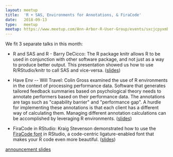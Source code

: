 ```yaml
---
layout: meetup
title:  'R + SAS, Environments for Annotations, & FiraCode'
date:   2018-09-13
type:   meetup
meetup: https://www.meetup.com/Ann-Arbor-R-User-Group/events/sxcjcpyxmbrb/
---
```


We fit 3 separate talks in this month:

- R and SAS and R - Barry DeCicco: The R package knitr allows R to be used in conjunction with other software package, and not just as a way to produce better output. This presentation showed us how to use R/RStudio/knitr to call SAS and vice-versa. ([slides](https://github.com/AnnArborRUserGroup/Presentations/blob/master/2018-09/R-and-SAS/Calling%20R%20from%20SAS%20(AARUG%20Meeting%2C%20Sep%2022%2C%202018).pptx))

- Have Env -- Will Travel: Colin Gross examined the use of R environments in the context of processing performance data. Software that generates tailored feedback summaries based on psychological theory needs to annotate performers based on their performance data. The annotations are tags such as "capability barrier" and "performance gap". A hurdle for implementing these annotations is that each client has a different way of calculating them. Managing different annotation calculations can be accomplished by leveraging R environments. ([slides](https://github.com/AnnArborRUserGroup/Presentations/blob/master/2018-09/Have-Env-Will-Travel/have-env-will-travel.pdf))

- FiraCode in RStudio: Kraig Stevenson demonstrated how to use the [FiraCode font](https://github.com/tonsky/FiraCode) in RStudio, a code-centric ligature-enabled font that makes your R code even more beautiful. ([slides](https://cdn.rawgit.com/kraigrs/fira-code/938ba23acf79c845faa25793384f7421936ccd4e/fira-code.html))


[announcement slides](https://cdn.rawgit.com/AnnArborRUserGroup/Presentations/3571dc23/2018-09/announcements/announcements.html)
